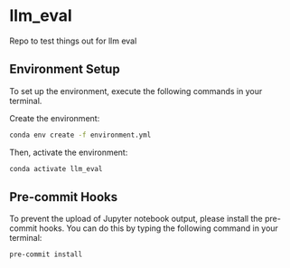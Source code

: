 # llm_eval
Repo to test things out for llm eval

## Environment Setup
To set up the environment, execute the following commands in your terminal.

Create the environment:

```bash
conda env create -f environment.yml
```
Then, activate the environment:
```bash
conda activate llm_eval
```
## Pre-commit Hooks
To prevent the upload of Jupyter notebook output, please install the pre-commit hooks.
You can do this by typing the following command in your terminal:

````bash
pre-commit install
````
